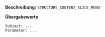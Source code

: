 
**Beschreibung:** `STRUCTURE_CONTENT_SLICE_MENU`

**Übergabewerte**

```
Subject: ...
Parameter: ...
```
